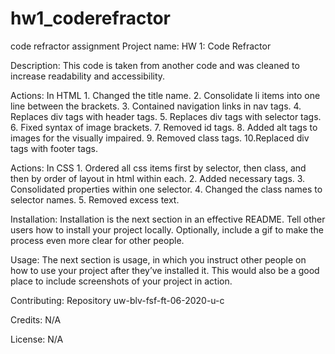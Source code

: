 # hw1_coderefractor
code refractor assignment 
Project name: HW 1: Code Refractor 

Description: This code is taken from another code and was cleaned to increase readability and accessibility. 

Actions: In HTML
    1. Changed the title name.
    2. Consolidate li items into one line between the brackets. 
    3. Contained navigation links in nav tags.
    4. Replaces div tags with header tags.
    5. Replaces div tags with selector tags.
    6. Fixed syntax of image brackets.
    7. Removed id tags.
    8. Added alt tags to images for the visually impaired.
    9. Removed class tags. 
    10.Replaced div tags with footer tags. 

Actions: In CSS
    1. Ordered all css items first by selector, then class, and then by order of layout in html within each. 
    2. Added necessary tags. 
    3. Consolidated properties within one selector. 
    4. Changed the class names to selector names. 
    5. Removed excess text. 

Installation: Installation is the next section in an effective README. Tell other users how to install your project locally. Optionally, include a gif to make the process even more clear for other people.

Usage: The next section is usage, in which you instruct other people on how to use your project after they’ve installed it. This would also be a good place to include screenshots of your project in action.

Contributing: Repository uw-blv-fsf-ft-06-2020-u-c

Credits: N/A

License: N/A